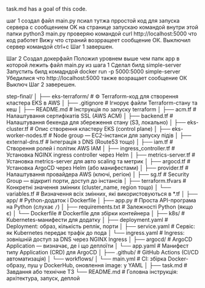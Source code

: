 task.md has a goal of this code.

шаг 1
создал файл main.py 
псиал тутжа прростой код для запуска сервера с сообщением OK на странице
запускаю командой внутри этой папки python3 main.py
проверяю командой curl http://localhost:5000 что код работет
Вижу что страний возрращеет сообщение ОК.
Выключил сервер командой ctrl+c
Шаг 1 завершен. 

Шаг 2
Создал докерфайл
Положил уровнем выше чем папк app в которой лежить файл main.py из шага 1
Сделал билд simple-server 
Запустить билд комадндой docker run -p 5000:5000 simple-server
Убедилися что http://localhost:5000 также возращает сообщение ОК
Выключ
Шаг 2 заверешен. 

 





step-final/
│
├── eks-terraform/                     # ⚙️ Terraform-код для створення кластера EKS в AWS
│   ├── .gitignore                     # Ігнорує файли Terraform-стану та кеш
│   ├── README.md                      # Інструкція по запуску terraform
│   ├── acm.tf                         # Налаштування сертифікатів SSL (AWS ACM)
│   ├── backend.tf                     # Налаштування бекенда для збереження стану (S3, локально)
│   ├── eks-cluster.tf                 # Опис створення кластеру EKS (control plane)
│   ├── eks-worker-nodes.tf            # Node group — EC2-інстанси для запуску підiв
│   ├── external-dns.tf                # Інтеграція з DNS (Route53 тощо)
│   ├── iam.tf                         # Створення ролей і політик AWS IAM
│   ├── ingress_controller.tf          # Установка NGINX ingress controller через Helm
│   ├── metrics-server.tf              # Установка metrics-server для авто scaling та метрик
│   ├── argocd.tf                      # Установка ArgoCD через Helm (або манифестами)
│   ├── provider.tf                    # Налаштування провайдера AWS (ключі, регіон)
│   ├── sg.tf                          # Security Group — відкриті порти, доступ до інстансів
│   ├── terraform.tfvars               # Конкретні значення змінних (cluster_name, region тощо)
│   └── variables.tf                   # Визначення всіх змінних, які використовуються в *.tf
│
├── app/                                # Python-додаток і Dockerfile
│   ├── app.py                          # Проста API-програма на Python (слухає `/`)
│   ├── requirements.txt                # Залежності Python (якщо є)
│   └── Dockerfile                      # Dockerfile для збірки контейнера
│
├── k8s/                                # Kubernetes-манифести для додатку
│   ├── deployment.yaml                 # Deployment: образ, кількість реплік, порти
│   ├── service.yaml                    # Сервіс: як Kubernetes передає трафік до пода
│   └── ingress.yaml                    # Ingress: зовнішній доступ за DNS через NGINX Ingress
│
├── argocd/                             # ArgoCD Application — визначає, де і що деплоїти
│   └── app.yaml                        # Манифест типу Application (CRD) для ArgoCD
│
├── .github/                            # GitHub Actions (CI/CD автоматизація)
│   └── workflows/
│       └── main.yml                    # CI: збірка Docker-образу, пуш у DockerHub, оновлення image: у YAML
│
├── task.md                             # Завдання або технічне ТЗ
└── README.md                           # Головна інструкція: архітектура, запуск, деплой



